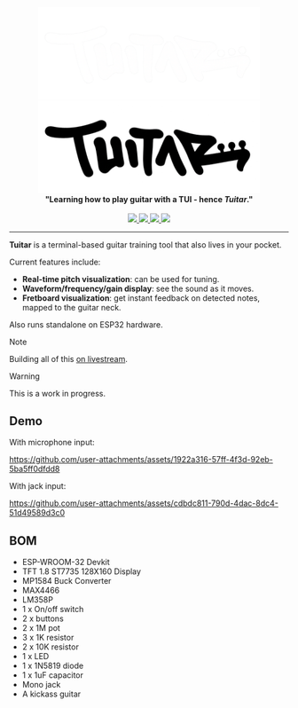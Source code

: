 <p align="center">
    <img src="https://raw.githubusercontent.com/orhun/tuitar/refs/heads/main/assets/tuitar-logo-dark.png#gh-dark-mode-only" width="400"></a>
    <img src="https://raw.githubusercontent.com/orhun/tuitar/refs/heads/main/assets/tuitar-logo-light.png#gh-light-mode-only" width="400"></a>
    <br>
    <b>"Learning how to play guitar with a TUI - hence <em>Tuitar</em>."</b>
    <br>
    <br>
    <a href="https://github.com/orhun/tuitar/releases">
        <img src="https://img.shields.io/github/v/release/orhun/tuitar?color=000000">
    </a>
    <a href="https://crates.io/crates/tuitar/">
        <img src="https://img.shields.io/crates/v/tuitar?color=000000">
    </a>
    <a href="https://github.com/orhun/tuitar/actions?query=workflow%3A%22Continuous+Integration%22">
        <img src="https://img.shields.io/github/actions/workflow/status/orhun/tuitar/ci.yml?branch=master&color=000000&label=CI">
    </a>
    <a href="https://github.com/orhun/tuitar/blob/master/LICENSE">
        <img src="https://img.shields.io/crates/l/tuitar?color=000000">
    </a>
</p>

---

**Tuitar** is a terminal-based guitar training tool that also lives in your pocket.

Current features include:

- **Real-time pitch visualization**: can be used for tuning.
- **Waveform/frequency/gain display**: see the sound as it moves.
- **Fretboard visualization**: get instant feedback on detected notes, mapped to the guitar neck.

Also runs standalone on ESP32 hardware.

> [!NOTE]
> Building all of this [on livestream](https://www.youtube.com/@orhundev/streams).

> [!WARNING]
> This is a work in progress.

## Demo

With microphone input:

https://github.com/user-attachments/assets/1922a316-57ff-4f3d-92eb-5ba5ff0dfdd8

With jack input:

https://github.com/user-attachments/assets/cdbdc811-790d-4dac-8dc4-51d49589d3c0

## BOM

- ESP-WROOM-32 Devkit
- TFT 1.8 ST7735 128X160 Display
- MP1584 Buck Converter
- MAX4466
- LM358P
- 1 x On/off switch
- 2 x buttons
- 2 x 1M pot
- 3 x 1K resistor
- 2 x 10K resistor
- 1 x LED
- 1 x 1N5819 diode
- 1 x 1uF capacitor
- Mono jack
- A kickass guitar
